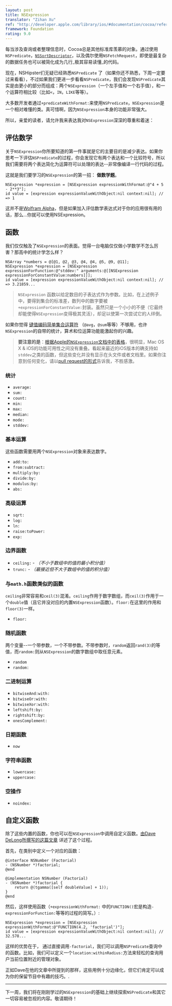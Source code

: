 ```yaml
---
layout: post
title: NSExpression
translator: "Zihan Xu"
ref: "http://developer.apple.com/library/ios/#documentation/cocoa/reference/foundation/Classes/NSExpression_Class/Reference/NSExpression.html"
framework: Foundation
rating: 9.0
---
```


每当涉及查询或者整理信息时，Cocoa总是其他标准库羡慕的对象。通过使用`NSPredicate`，[`NSSortDescriptor`](http://nshipster.com/nssortdescriptor/)，以及偶尔使用`NSFetchRequest`，即使是最复杂的数据任务也可以被简化成为几行_极其容易读懂_的代码。

现在，NSHipster们无疑已经熟悉`NSPredicate` 了（如果你还不熟悉，下周一定要过来看看），不过如果我们更进一步看看`NSPredicate`，我们会发现`NSPredicate`其实是由更小的部分而组成：两个`NSExpression`（一个左手值和一个右手值），和一个运算符相比较（比如`<`，`IN`，`LIKE`等等）。

大多数开发者通过`+predicateWithFormat:`来使用`NSPredicate`，`NSExpression`是一个相对难懂的类。真可惜啊，因为`NSExpression`本身的功能非常强大。

所以，亲爱的读者，请允许我来表达我对`NSExpression`深深的尊重和着迷：

## 评估数学

关于`NSExpression`你所要知道的第一件事就是它的主要目的是减少表达。如果你思考一下评估`NSPredicate`的过程，你会发现它有两个表达和一个比较符号，所以我们需要将两个表达简化为运算符可以处理的表达--非常像编译一行代码的过程。

这就是我们要学习的`NSExpression`的第一招： **做数学题**。

~~~{objective-c}
NSExpression *expression = [NSExpression expressionWithFormat:@"4 + 5 - 2**3"];
id value = [expression expressionValueWithObject:nil context:nil]; // => 1
~~~

这并不是[Wolfram Alpha](http://www.wolframalpha.com/input/?i=finn+the+human+like+curve)，但是如果加入评估数学表达式对于你的应用很有用的话，那么...你就可以使用NSExpression。

## 函数

我们仅仅触及了`NSExpression`的表面。觉得一台电脑仅仅做小学数学不怎么厉害？那高中的统计学怎么样？

~~~{objective-c}
NSArray *numbers = @[@1, @2, @3, @4, @4, @5, @9, @11];
NSExpression *expression = [NSExpression expressionForFunction:@"stddev:" arguments:@[[NSExpression expressionForConstantValue:numbers]]];
id value = [expression expressionValueWithObject:nil context:nil]; // => 3.21859...
~~~

> `NSExpression` 函数以给定数目的子表达式作为参数。比如，在上述例子中，要得到集合的标准差，数列中的数字要被`+expressionForConstantValue:`封装。虽然只是一个小小的不便（它最终却能使得`NSExpression`变得极其灵活），却足以使第一次尝试它的人绊倒。

如果你觉得 [键值编码简单集合运算符](http://nshipster.com/kvc-collection-operators/) （`@avg`，`@sum`等等）不够用，也许`NSExpression`的自带的统计，算术和位运算功能能激起你的兴趣。

> **要注意的是**：[根据Apple的`NSExpression`文档中的表格](http://developer.apple.com/library/ios/#documentation/cocoa/reference/foundation/Classes/NSExpression_Class/Reference/NSExpression.html)，很明显，Mac OS X & iOS的功能可用性之间没有重叠。看起来最近的iOS版本的确支持如`stddev`之类的函数，但这些变化并没有显示在头文件或者文档里。如果你注意到任何变化，请以[pull request的形式](https://github.com/NSHipster/articles/pulls)告诉我，不胜感激。

### 统计

- `average:`
- `sum:`
- `count:`
- `min:`
- `max:`
- `median:`
- `mode:`
- `stddev:`

### 基本运算

这些函数需要用两个`NSExpression`对象来表达数字。

- `add:to:`
- `from:subtract:`
- `multiply:by:`
- `divide:by:`
- `modulus:by:`
- `abs:`

### 高级运算

- `sqrt:`
- `log:`
- `ln:`
- `raise:toPower:`
- `exp:`

### 边界函数

- `ceiling:` - _（不小于数组中的值的最小积分值）_
- `trunc:` - _（最接近但不大于数组中的值的积分值）_

### 与`math.h`函数类似的函数

`ceiling`非常容易和`ceil(3)`混淆。`ceiling`作用于数字数组，而`ceil(3)`作用于一个`double`值（且它并没对应的内置`NSExpression`函数）。`floor:`在这里的作用和`floor(3)`一样。

- `floor:`

### 随机函数

两个变量--一个带参数，一个不带参数。不带参数时，`random`返回`rand(3)`的等值，而`random:`则从`NSExpression`的数字数组中取任意元素。

- `random`
- `random:`

### 二进制运算

- `bitwiseAnd:with:`
- `bitwiseOr:with:`
- `bitwiseXor:with:`
- `leftshift:by:`
- `rightshift:by:`
- `onesComplement:`

### 日期函数

- `now`

### 字符串函数

- `lowercase:`
- `uppercase:`

### 空操作

- `noindex:`

## 自定义函数

除了这些内置的函数，你也可以在`NSExpression`中调用自定义函数。[由Dave DeLong所撰写的这篇文章](http://funwithobjc.tumblr.com/post/2922267976/using-custom-functions-with-nsexpression) 详述了这个过程。

首先，在类别中定义一个对应的函数：

~~~{objective-c}
@interface NSNumber (Factorial)
- (NSNumber *)factorial;
@end

@implementation NSNumber (Factorial)
- (NSNumber *)factorial {
    return @(tgamma([self doubleValue] + 1));
}
@end
~~~

然后，这样使用函数（`+expressionWithFormat:` 中的`FUNCTION()`宏是构造`-expressionForFunction:`等等的过程的简写。）:

~~~{objective-c}
NSExpression *expression = [NSExpression expressionWithFormat:@"FUNCTION(4.2, 'factorial')"];
id value = [expression expressionValueWithObject:nil context:nil]; // 32.578...
~~~

这样的优势在于， 通过直接调用`-factorial`，我们可以调用`NSPredicate`查询中的函数。比如，我们可以定义一个`location:withinRadius:`方法来轻松的查询用户当前位置附近的管理对象。

正如Dave在他的文章中所提到的那样，这些用例十分边缘化，但它们肯定可以成为你的保留节目中有趣的技巧。.

---

下一周，我们将在刚刚学过的`NSExpression`的基础上继续探索`NSPredicate`和其它一切容易被忽视的内容。敬请期待！
